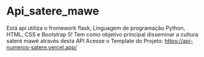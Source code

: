 # Api_satere_mawe
Está api utiliza o fromework flask, Linguagem de programação Python, HTML, CSS e Bootstrap 5! Tem como objetivo principal disseminar a cultura sateré mawé através desta API 
Acesse o Template do Projeto: https://api-numeros-satere.vercel.app/
